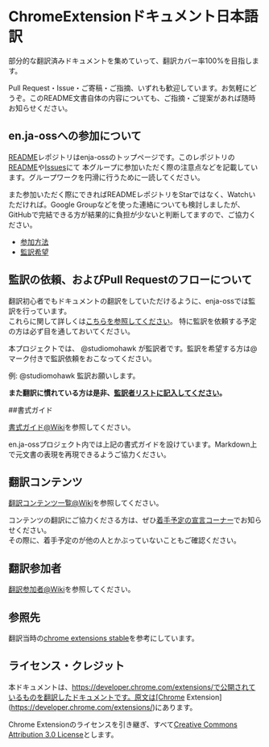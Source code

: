 # ChromeExtensionドキュメント日本語訳

部分的な翻訳済みドキュメントを集めていって、翻訳カバー率100%を目指します。

Pull Request・Issue・ご寄稿・ご指摘、いずれも歓迎しています。お気軽にどうぞ。このREADME文書自体の内容についても、ご指摘・ご提案があれば随時お知らせください。

## en.ja-ossへの参加について

[README](https://github.com/enja-oss/README)レポジトリはenja-ossのトップページです。このレポジトリの[README](https://github.com/enja-oss/README/blob/master/readme.md)や[Issues](https://github.com/enja-oss/README/issues)にて
本グループに参加いただく際の注意点などを記載しています。グループワークを円滑に行うために一読してください。

また参加いただく際にできればREADMEレポジトリをStarではなく、Watchいただければ。Google Groupなどを使った連絡についても検討しましたが、GitHubで完結できる方が結果的に負担が少ないと判断してますので、ご協力ください。

- [参加方法](https://github.com/enja-oss/README/blob/master/readme.md#%E5%8F%82%E5%8A%A0%E6%96%B9%E6%B3%95)
- [監訳希望](https://github.com/enja-oss/README/blob/master/readme.md#%E7%9B%A3%E8%A8%B3%E5%B8%8C%E6%9C%9B)

## 監訳の依頼、およびPull Requestのフローについて

翻訳初心者でもドキュメントの翻訳をしていただけるように、enja-ossでは監訳を行っています。  
これらに関して詳しくは[こちらを参照してください](https://github.com/enja-oss/README/wiki/Review-and-Pull-Request-Flow)。
特に監訳を依頼する予定の方は必ず目を通しておいてください。

本プロジェクトでは、 @studiomohawk が監訳者です。監訳を希望する方は@マーク付きで監訳依頼をおこなってください。

例: @studiomohawk 監訳お願いします。

**また翻訳に慣れている方は是非、[監訳者リストに記入してください](https://github.com/enja-oss/README/issues/5)。**

##書式ガイド

[書式ガイド@Wiki](https://github.com/enja-oss/README/wiki/markdown-in-japanese)を参照してください。

en.ja-ossプロジェクト内では上記の書式ガイドを設けています。Markdown上で元文書の表現を再現できるようご協力ください。

## 翻訳コンテンツ

[翻訳コンテンツ一覧@Wiki](https://github.com/enja-oss/ChromeExtensions/wiki/%E7%BF%BB%E8%A8%B3%E3%82%B3%E3%83%B3%E3%83%86%E3%83%B3%E3%83%84%E4%B8%80%E8%A6%A7)を参照してください。

コンテンツの翻訳にご協力くださる方は、ぜひ[着手予定の宣言コーナー](https://github.com/enja-oss/ChromeExtension/issues/1 "着手予定の宣言コーナー · Issue #1 · enja-oss/ChromeExtension")でお知らせください。  
その際に、着手予定のが他の人とかぶっていないこともご確認ください。

## 翻訳参加者

[翻訳参加者@Wiki](https://github.com/enja-oss/ChromeExtensions/wiki/%E7%BF%BB%E8%A8%B3%E5%8F%82%E5%8A%A0%E8%80%85)を参照してください。

## 参照先

翻訳当時の[chrome extensions stable](https://developer.chrome.com/extensions/)を参考にしています。  

## ライセンス・クレジット

本ドキュメントは、https://developer.chrome.com/extensions/で公開されているものを翻訳したドキュメントです。原文は[Chrome Extension](https://developer.chrome.com/extensions/)にあります。

Chrome Extensionのライセンスを引き継ぎ、すべて[Creative Commons Attribution 3.0 License](http://creativecommons.org/licenses/by/3.0/)とします。
